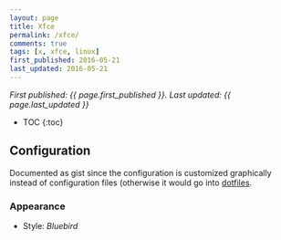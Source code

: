 ```yaml
---
layout: page
title: Xfce
permalink: /xfce/
comments: true
tags: [x, xfce, linux]
first_published: 2016-05-21
last_updated: 2016-05-21
---
```


*First published: {{ page.first_published }}. Last updated: {{ page.last_updated }}*

* TOC
{:toc}

## Configuration

Documented as gist since the configuration is customized graphically instead of
configuration files (otherwise it would go into
[dotfiles](https://github.com/lopezpdvn/dotfiles).

### Appearance

- Style: *Bluebird*
